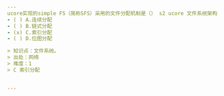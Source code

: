 ```yaml
---
ucore实现的simple FS（简称SFS）采用的文件分配机制是（） s2 ucore 文件系统架构
- ( ) A.连续分配
- ( ) B.链式分配
- (x) C.索引分配
- ( ) D.位图分配

> 知识点：文件系统。
> 出处：网络
> 难度：1
> C 索引分配


---
```

